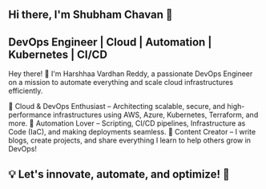 ## Hi there, I'm Shubham Chavan 👋
## DevOps Engineer | Cloud | Automation | Kubernetes | CI/CD


Hey there! 👋 I'm Harshhaa Vardhan Reddy, a passionate DevOps Engineer on a mission to automate everything and scale cloud infrastructures efficiently.

🔹 Cloud & DevOps Enthusiast – Architecting scalable, secure, and high-performance infrastructures using AWS, Azure, Kubernetes, Terraform, and more.
🔹 Automation Lover – Scripting, CI/CD pipelines, Infrastructure as Code (IaC), and making deployments seamless.
🔹 Content Creator – I write blogs, create projects, and share everything I learn to help others grow in DevOps!

## 💡 Let's innovate, automate, and optimize! 🚀
